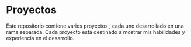 # Proyectos 

Este repositorio contiene varios proyectos , cada uno desarrollado en una rama separada. Cada proyecto está destinado a mostrar mis habilidades y experiencia en el desarrollo.
